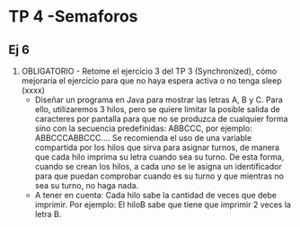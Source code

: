 # TP 4 -Semaforos
## Ej 6

1. OBLIGATORIO - Retome el ejercicio 3 del TP 3 (Synchronized), cómo mejoraría el ejercicio
para que no haya espera activa o no tenga sleep (xxxx)
    - Diseñar un programa en Java para mostrar las letras A, B y C. Para ello,
utilizaremos 3 hilos, pero se quiere limitar la posible salida de caracteres por
pantalla para que no se produzca de cualquier forma sino con la secuencia
predefinidas: ABBCCC, por ejemplo: ABBCCCABBCCC....
Se recomienda el uso de una variable compartida por los hilos que sirva para
asignar turnos, de manera que cada hilo imprima su letra cuando sea su turno. De
esta forma, cuando se crean los hilos, a cada uno se le asigna un identificador para
que puedan comprobar cuando es su turno y que mientras no sea su turno, no haga
nada.
    - A tener en cuenta: Cada hilo sabe la cantidad de veces que debe imprimir. Por
ejemplo: El hiloB sabe que tiene que imprimir 2 veces la letra B.